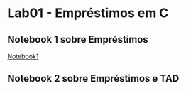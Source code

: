 # Lab01 - Empréstimos em C

## Notebook 1 sobre Empréstimos
[Notebook1](https://github.com/PedroCeccon/MC322-A_1s_2022/blob/main/lab01/notebook/emprestimo01.ipynb)

## Notebook 2 sobre Empréstimos e TAD

